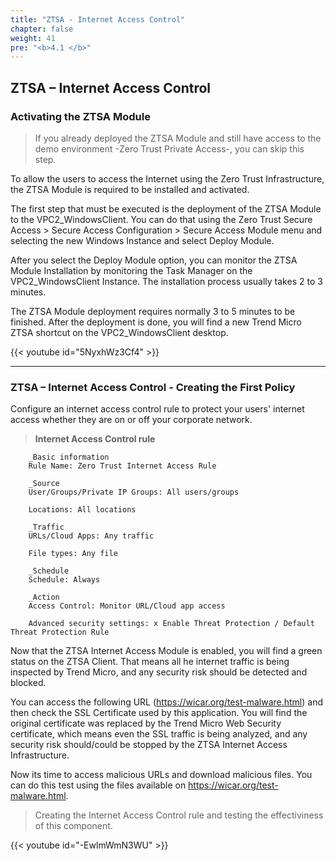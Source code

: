 ```yaml
---
title: "ZTSA - Internet Access Control"
chapter: false
weight: 41
pre: "<b>4.1 </b>"
---
```

## ZTSA – Internet Access Control 

### Activating the ZTSA Module
> If you already deployed the ZTSA Module and still have access to the demo environment -Zero Trust Private Access-, you can skip this step.

To allow the users to access the Internet using the Zero Trust Infrastructure, the ZTSA Module is required to be installed and activated. 

The first step that must be executed is the deployment of the ZTSA Module to the VPC2_WindowsClient. You can do that using the Zero Trust Secure Access > Secure Access Configuration > Secure Access Module menu and selecting the new Windows Instance and select Deploy Module.

After you select the Deploy Module option, you can monitor the ZTSA Module Installation by monitoring the Task Manager on the VPC2_WindowsClient Instance. The installation process usually takes 2 to 3 minutes.

The ZTSA Module deployment requires normally 3 to 5 minutes to be finished. After the deployment is done, you will find a new Trend Micro ZTSA shortcut on the VPC2_WindowsClient desktop.

{{< youtube id="5NyxhWz3Cf4" >}}

---

### ZTSA – Internet Access Control - Creating the First Policy
Configure an internet access control rule to protect your users' internet access whether they are on or off your corporate network.

> <b>Internet Access Control rule</b>

        _Basic information
        Rule Name: Zero Trust Internet Access Rule

        _Source
        User/Groups/Private IP Groups: All users/groups

        Locations: All locations

        _Traffic
        URLs/Cloud Apps: Any traffic

        File types: Any file

        _Schedule
        Schedule: Always

        _Action
        Access Control: Monitor URL/Cloud app access

        Advanced security settings: x Enable Threat Protection / Default Threat Protection Rule

Now that the ZTSA Internet Access Module is enabled, you will find a green status on the ZTSA Client. That means all he internet traffic is being inspected by Trend Micro, and any security risk should be detected and blocked.

You can access the following URL (https://wicar.org/test-malware.html) and then check the SSL Certificate used by this application. You will find the original certificate was replaced by the Trend Micro Web Security certificate, which means even the SSL traffic is being analyzed, and any security risk should/could be stopped by the ZTSA Internet Access Infrastructure.

Now its time to access malicious URLs and download malicious files. You can do this test using the files available on https://wicar.org/test-malware.html. 

> Creating the Internet Access Control rule and testing the effectiviness of this component.

{{< youtube id="-EwlmWmN3WU" >}}